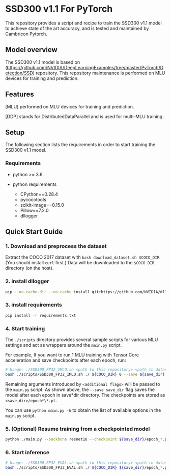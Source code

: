 # SSD300 v1.1 For PyTorch

This repository provides a script and recipe to train the SSD300 v1.1 model to achieve state of the art accuracy, and is tested and maintained by Cambricon Pytorch.

## Model overview

The SSD300 v1.1 model is based on (<https://github.com/NVIDIA/DeepLearningExamples/tree/master/PyTorch/Detection/SSD>) repository.
This repository maintenance is performed on MLU devices for training and prediction.

## Features

[MLU] performed on MLU devices for training and prediction.

[DDP] stands for DistributedDataParallel and is used for multi-MLU training.

## Setup

The following section lists the requirements in order to start training the SSD300 v1.1 model.

### Requirements

- python >= 3.6

- python requirements
  - CPython==0.28.4
  - pycocotools
  - scikit-image==0.15.0
  - Pillow==7.2.0
  - dllogger

## Quick Start Guide

### 1. Download and preprocess the dataset

Extract the COCO 2017 dataset with `bash download_dataset.sh $COCO_DIR`. (You should install `curl` first.)
Data will be downloaded to the `$COCO_DIR` directory (on the host).

### 2. install dllogger

```bash
pip --no-cache-dir --no-cache install git+https://github.com/NVIDIA/dllogger
```

### 3. install requirements

```bash
pip install -r requirements.txt
```

### 4. Start training

The `./scripts` directory provides several sample scripts for various MLU settings and act as wrappers around the `main.py` script.

For example, If you want to run 1 MLU training with Tensor Core acceleration and save checkpoints after each epoch, run:

```bash
# Usage: ./SSD300_FP32_1MLU.sh <path to this repository> <path to dataset> <device type,0)MLU, 1)GPU> <additional flags>
bash ./scripts/SSD300_FP32_1MLU.sh ./ ${COCO_DIR} 0 --save ${save_dir}
```

Remaining arguments introduced by `<additional flags>` will be passed to the `main.py` script. As shown above, the `--save save_dir` flag saves the model after each epoch in save*dir directory. The checkpoints are stored as `<save_dir>/epoch*\*.pt`.

You can use `python main.py -h` to obtain the list of available options in the `main.py` script.

### 5. (Optional) Resume training from a checkpointed model

```bash
python ./main.py --backbone resnet18 --checkpoint ${save_dir}/epoch_*.pt --data ${COCO_DIR}
```

### 6. Start inference

```bash
# Usage: ./SSD300_FP32_EVAL.sh <path to this repository> <path to dataset> <path to checkpoint> <device type,0)MLU, 1)GPU> additional flags>
bash ./scripts/SSD300_FP32_EVAL.sh ./ ${COCO_DIR} ${save_dir}/epoch_*.pt 0
```

